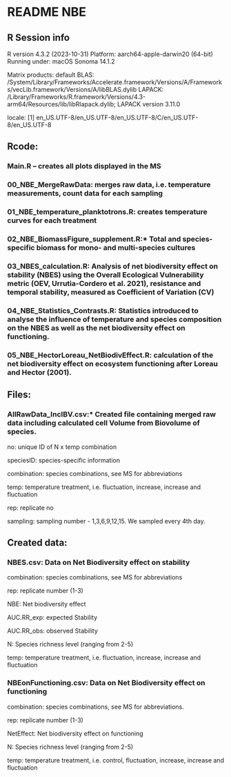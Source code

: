 # README NBE

## R Session info
R version 4.3.2 (2023-10-31)
Platform: aarch64-apple-darwin20 (64-bit)
Running under: macOS Sonoma 14.1.2

Matrix products: default
BLAS:   /System/Library/Frameworks/Accelerate.framework/Versions/A/Frameworks/vecLib.framework/Versions/A/libBLAS.dylib 
LAPACK: /Library/Frameworks/R.framework/Versions/4.3-arm64/Resources/lib/libRlapack.dylib;  LAPACK version 3.11.0

locale:
[1] en_US.UTF-8/en_US.UTF-8/en_US.UTF-8/C/en_US.UTF-8/en_US.UTF-8





## Rcode:

### Main.R – creates all plots displayed in the MS

### 00_NBE_MergeRawData: merges raw data, i.e. temperature measurements, count data for each sampling

### 01_NBE_temperature_planktotrons.R: creates temperature curves for each treatment

### 02_NBE_BiomassFigure_supplement.R:* Total and species-specific biomass for mono- and multi-species cultures

### 03_NBES_calculation.R: Analysis of net biodiversity effect on stability (NBES) using the Overall Ecological Vulnerability metric (OEV, Urrutia-Cordero et al. 2021), resistance and temporal stability, measured as Coefficient of Variation (CV)

### 04_NBE_Statistics_Contrasts.R: Statistics introduced to analyse the influence of temperature and species composition on the NBES as well as the net biodiversity effect on functioning. 

### 05_NBE_HectorLoreau_NetBiodivEffect.R: calculation of the net biodiversity effect on ecosystem functioning after Loreau and Hector (2001). 



## Files:
### AllRawData_InclBV.csv:* Created file containing merged raw data including calculated cell Volume from Biovolume of species. 

no: unique ID of N x temp combination 
 
speciesID: species-specific information
 
 combination: species combinations, see MS for abbreviations
 
 temp: temperature treatment, i.e. fluctuation, increase, increase and fluctuation 
 
  rep: replicate no 
  
  sampling: sampling number - 1,3,6,9,12,15. We sampled every 4th day.
  


## Created data: 
### NBES.csv:  Data on Net Biodiversity effect on stability

combination: species combinations, see MS for abbreviations

rep: replicate number (1-3)

NBE: Net biodiversity effect 

AUC.RR_exp: expected Stability 

AUC.RR_obs: observed Stability

N: Species richness level (ranging from 2-5)

temp: temperature treatment, i.e. fluctuation, increase, increase and fluctuation 



  

### NBEonFunctioning.csv: Data on Net Biodiversity effect on functioning

combination: species combinations, see MS for abbreviations.

rep: replicate number (1-3)

NetEffect: Net biodiversity effect on functioning

N: Species richness level (ranging from 2-5)

temp: temperature treatment, i.e. control, fluctuation, increase, increase and fluctuation 
  
